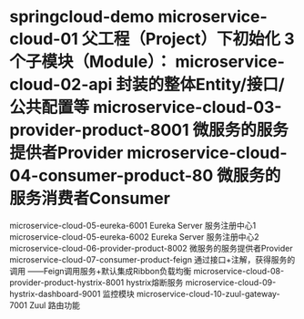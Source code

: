 # springcloud-demo  microservice-cloud-01 父工程（Project）下初始化 3个子模块（Module）：  microservice-cloud-02-api 封装的整体Entity/接口/公共配置等  microservice-cloud-03-provider-product-8001 微服务的服务提供者Provider  microservice-cloud-04-consumer-product-80 微服务的服务消费者Consumer
  microservice-cloud-05-eureka-6001 Eureka Server 服务注册中心1
  microservice-cloud-05-eureka-6002 Eureka Server 服务注册中心2
  microservice-cloud-06-provider-product-8002 微服务的服务提供者Provider
  microservice-cloud-07-consumer-product-feign 通过接口+注解，获得服务的调用 ——Feign调用服务+默认集成Ribbon负载均衡
  microservice-cloud-08-provider-product-hystrix-8001 hystrix熔断服务
  microservice-cloud-09-hystrix-dashboard-9001 监控模块
  microservice-cloud-10-zuul-gateway-7001 Zuul 路由功能
